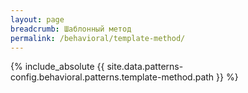 ```yaml
---
layout: page
breadcrumb: Шаблонный метод
permalink: /behavioral/template-method/
---
```


{% include_absolute {{ site.data.patterns-config.behavioral.patterns.template-method.path }} %}
